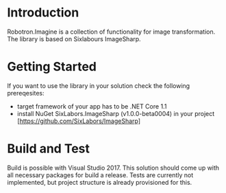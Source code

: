 # Introduction 
Robotron.Imagine is a collection of functionality for image transformation. The library is based on Sixlabours ImageSharp.

# Getting Started
If you want to use the library in your solution check the following prereqesites:
- target framework of your app has to be .NET Core 1.1
- install NuGet SixLabors.ImageSharp (v1.0.0-beta0004) in your project [https://github.com/SixLabors/ImageSharp]

# Build and Test
Build is possible with Visual Studio 2017. This solution should come up with all necessary packages for build a release.
Tests are currently not implemented, but project structure is already provisioned for this.

